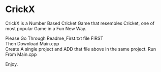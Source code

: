 # CrickX
CrickX is a Number Based Cricket Game that resembles Cricket, one of most popular Game in a Fun New Way.

Please Go Through Readme_First.txt file FIRST              
Then Download Main.cpp               
Create A single project and ADD that file above in the same project.
Run From Main.cpp

Enjoy.

